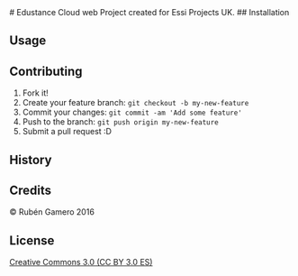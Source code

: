 <snippet>
  <content>
# Edustance Cloud web
Project created for Essi Projects UK.
## Installation

## Usage

## Contributing
1. Fork it!
2. Create your feature branch: `git checkout -b my-new-feature`
3. Commit your changes: `git commit -am 'Add some feature'`
4. Push to the branch: `git push origin my-new-feature`
5. Submit a pull request :D

## History

## Credits
© Rubén Gamero 2016
## License
<a href="https://creativecommons.org/licenses/by/3.0/es/">Creative Commons 3.0 (CC BY 3.0 ES)</a>
</content>
</snippet>
